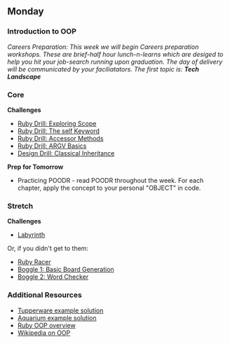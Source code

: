 ## Monday

### Introduction to OOP

_Careers Preparation: This week we will begin Careers preparation workshops.
These are brief-half hour lunch-n-learns which are desiged to help you hit your
job-search running upon graduation. The day of delivery will be communicated by
your faciliatators. The first topic is: **Tech Landscape**_

### Core

**Challenges**

- [Ruby Drill: Exploring Scope](../../../../ruby-drill-exploring-scope-challenge)
- [Ruby Drill: The self Keyword](../../../../ruby-drill-the-self-keyword-challenge)
- [Ruby Drill: Accessor Methods](../../../../ruby-drill-accessor-methods-challenge)
- [Ruby Drill: ARGV Basics](../../../../ruby-drill-argv-basics-challenge)
- [Design Drill: Classical Inheritance](../../../../design-drill-classical-inheritance-challenge)

**Prep for Tomorrow**
- Practicing POODR - read POODR throughout the week. For each chapter, apply the concept to your personal "OBJECT" in code.

### Stretch

**Challenges**
- [Labyrinth](../../../../labyrinth-challenge)

Or, if you didn't get to them:
- [Ruby Racer](../../../../ruby-racer-1-outrageous-fortune-challenge)
- [Boggle 1: Basic Board Generation](../../../../boggle-1-basic-board-generation-challenge)
- [Boggle 2: Word Checker](../../../../boggle-2-word-checker-challenge)


### Additional Resources
- [Tupperware example solution](../resources/oop_tupperware_example.rb)
- [Aquarium example solution](../resources/oop_aquarium_example.rb)
- [Ruby OOP overview](http://zetcode.com/lang/rubytutorial/oop/)
- [Wikipedia on OOP](https://en.wikipedia.org/wiki/Object-oriented_programming)
